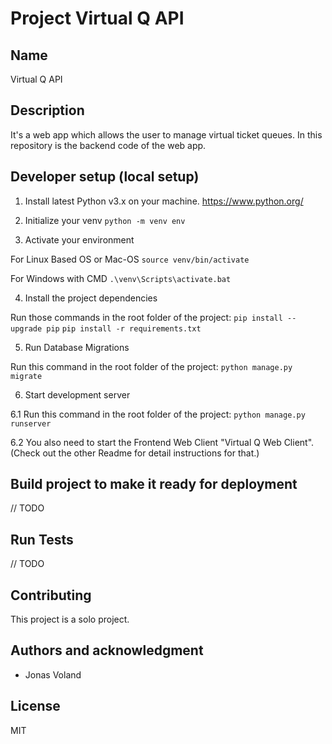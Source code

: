 # Project Virtual Q API

## Name
Virtual Q API

## Description
It's a web app which allows the user to manage virtual ticket queues.
In this repository is the backend code of the web app.


## Developer setup (local setup)

1. Install latest Python v3.x on your machine. https://www.python.org/

2. Initialize your venv
`python -m venv env`

3. Activate your environment

For Linux Based OS or Mac-OS
`source venv/bin/activate`

For Windows with CMD
`.\venv\Scripts\activate.bat`

4. Install the project dependencies

Run those commands in the root folder of the project:
`pip install --upgrade pip`
`pip install -r requirements.txt`

5. Run Database Migrations

Run this command in the root folder of the project:
`python manage.py migrate`

6. Start development server

6.1 Run this command in the root folder of the project:
`python manage.py runserver`

6.2 You also need to start the Frontend Web Client "Virtual Q Web Client". (Check out the other Readme for detail instructions for that.)

## Build project to make it ready for deployment

// TODO

## Run Tests

// TODO

## Contributing
This project is a solo project.

## Authors and acknowledgment
- Jonas Voland

## License
MIT
